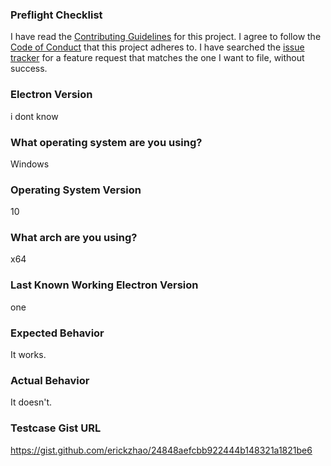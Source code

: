 ### Preflight Checklist

I have read the [Contributing Guidelines](https://github.com/electron/electron/blob/master/CONTRIBUTING.md) for this project.
I agree to follow the [Code of Conduct](https://github.com/electron/electron/blob/master/CODE_OF_CONDUCT.md) that this project adheres to.
I have searched the [issue tracker](https://www.github.com/electron/electron/issues) for a feature request that matches the one I want to file, without success.

### Electron Version

i dont know

### What operating system are you using?

Windows

### Operating System Version

10

### What arch are you using?

x64

### Last Known Working Electron Version

one

### Expected Behavior

It works.

### Actual Behavior

It doesn't.

### Testcase Gist URL

https://gist.github.com/erickzhao/24848aefcbb922444b148321a1821be6
